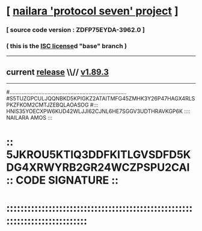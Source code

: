
# [ [nailara 'protocol seven' project](http://nailara.network/) ]

### [ source code version : ZDFP75EYDA-3962.0 ]

### ( this is the [ISC license](license)d "base" branch )
---
## current [release](https://github.com/nailara-technologies/protocol-7/releases) \\\\// [v1.89.3](https://github.com/nailara-technologies/protocol-7/releases/tag/v1.89.3)
---
#.............................................................................
#S5TUZGPCULJQQNBKD5KPIGKZ2ATAITMFG45ZMHK3Y26P47HAGX4RLSPKZFKOM2CMTJZEBQLAOASOG
#::: HNIS35YOECXPW6KUD42WLJJI62CJNL6HE7SGGV3UDTHRAVKGP6K :::: NAILARA AMOS :::
# :: 5JKROU5KTIQ3DDFKITLGVSDFD5KDG4XRWYRB2GR24WCZPSPU2CAI :: CODE SIGNATURE ::
# ::::::::::::::::::::::::::::::::::::::::::::::::::::::::::::::::::::::::::::
